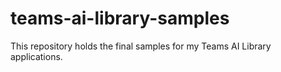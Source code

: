 # teams-ai-library-samples
This repository holds the final samples for my Teams AI Library applications.

